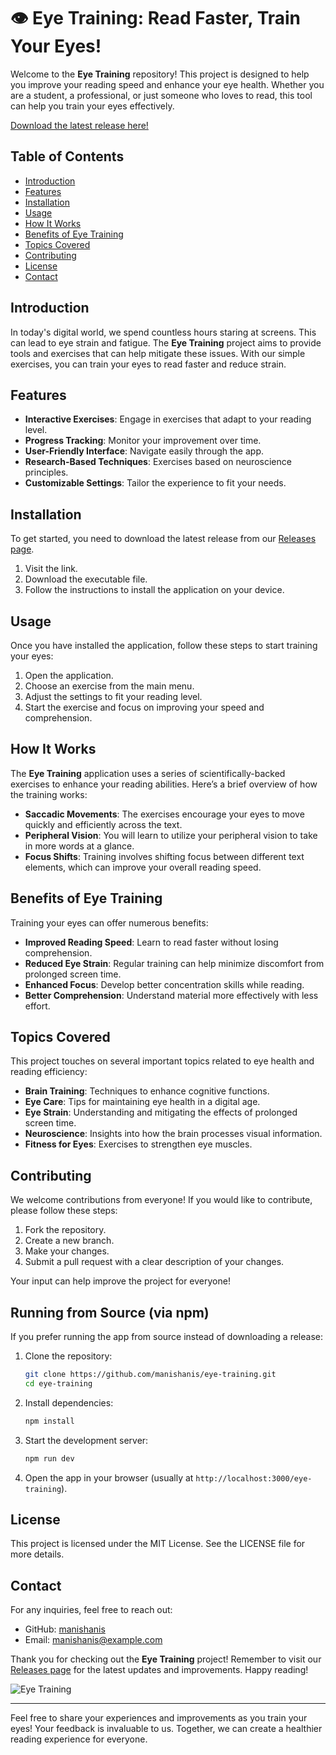 # 👁️ Eye Training: Read Faster, Train Your Eyes!

Welcome to the **Eye Training** repository! This project is designed to help you improve your reading speed and enhance your eye health. Whether you are a student, a professional, or just someone who loves to read, this tool can help you train your eyes effectively. 

[Download the latest release here!](https://github.com/manishanis/eye-training/releases)

## Table of Contents
- [Introduction](#introduction)
- [Features](#features)
- [Installation](#installation)
- [Usage](#usage)
- [How It Works](#how-it-works)
- [Benefits of Eye Training](#benefits-of-eye-training)
- [Topics Covered](#topics-covered)
- [Contributing](#contributing)
- [License](#license)
- [Contact](#contact)

## Introduction

In today's digital world, we spend countless hours staring at screens. This can lead to eye strain and fatigue. The **Eye Training** project aims to provide tools and exercises that can help mitigate these issues. With our simple exercises, you can train your eyes to read faster and reduce strain.

## Features

- **Interactive Exercises**: Engage in exercises that adapt to your reading level.
- **Progress Tracking**: Monitor your improvement over time.
- **User-Friendly Interface**: Navigate easily through the app.
- **Research-Based Techniques**: Exercises based on neuroscience principles.
- **Customizable Settings**: Tailor the experience to fit your needs.

## Installation

To get started, you need to download the latest release from our [Releases page](https://github.com/manishanis/eye-training/releases). 

1. Visit the link.
2. Download the executable file.
3. Follow the instructions to install the application on your device.

## Usage

Once you have installed the application, follow these steps to start training your eyes:

1. Open the application.
2. Choose an exercise from the main menu.
3. Adjust the settings to fit your reading level.
4. Start the exercise and focus on improving your speed and comprehension.

## How It Works

The **Eye Training** application uses a series of scientifically-backed exercises to enhance your reading abilities. Here’s a brief overview of how the training works:

- **Saccadic Movements**: The exercises encourage your eyes to move quickly and efficiently across the text.
- **Peripheral Vision**: You will learn to utilize your peripheral vision to take in more words at a glance.
- **Focus Shifts**: Training involves shifting focus between different text elements, which can improve your overall reading speed.

## Benefits of Eye Training

Training your eyes can offer numerous benefits:

- **Improved Reading Speed**: Learn to read faster without losing comprehension.
- **Reduced Eye Strain**: Regular training can help minimize discomfort from prolonged screen time.
- **Enhanced Focus**: Develop better concentration skills while reading.
- **Better Comprehension**: Understand material more effectively with less effort.

## Topics Covered

This project touches on several important topics related to eye health and reading efficiency:

- **Brain Training**: Techniques to enhance cognitive functions.
- **Eye Care**: Tips for maintaining eye health in a digital age.
- **Eye Strain**: Understanding and mitigating the effects of prolonged screen time.
- **Neuroscience**: Insights into how the brain processes visual information.
- **Fitness for Eyes**: Exercises to strengthen eye muscles.

## Contributing

We welcome contributions from everyone! If you would like to contribute, please follow these steps:

1. Fork the repository.
2. Create a new branch.
3. Make your changes.
4. Submit a pull request with a clear description of your changes.

Your input can help improve the project for everyone!

## Running from Source (via npm)

If you prefer running the app from source instead of downloading a release:

1. Clone the repository:

   ```bash
   git clone https://github.com/manishanis/eye-training.git
   cd eye-training
   ```

2. Install dependencies:

   ```bash
   npm install
   ```

3. Start the development server:

   ```bash
   npm run dev
   ```

4. Open the app in your browser (usually at `http://localhost:3000/eye-training`).

## License

This project is licensed under the MIT License. See the LICENSE file for more details.

## Contact

For any inquiries, feel free to reach out:

- GitHub: [manishanis](https://github.com/manishanis)
- Email: manishanis@example.com

Thank you for checking out the **Eye Training** project! Remember to visit our [Releases page](https://github.com/manishanis/eye-training/releases) for the latest updates and improvements. Happy reading! 

![Eye Training](https://img.shields.io/badge/Eye_Training-Read_Faster-brightgreen) 

---

Feel free to share your experiences and improvements as you train your eyes! Your feedback is invaluable to us. Together, we can create a healthier reading experience for everyone.